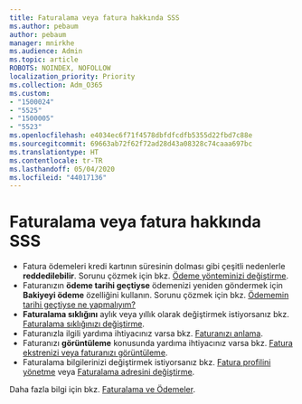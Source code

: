 ```yaml
---
title: Faturalama veya fatura hakkında SSS
ms.author: pebaum
author: pebaum
manager: mnirkhe
ms.audience: Admin
ms.topic: article
ROBOTS: NOINDEX, NOFOLLOW
localization_priority: Priority
ms.collection: Adm_O365
ms.custom:
- "1500024"
- "5525"
- "1500005"
- "5523"
ms.openlocfilehash: e4034ec6f71f4578dbfdfcdfb5355d22fbd7c88e
ms.sourcegitcommit: 69663ab72f62f72ad28d43a08328c74caaa697bc
ms.translationtype: HT
ms.contentlocale: tr-TR
ms.lasthandoff: 05/04/2020
ms.locfileid: "44017136"
---
```

# <a name="billing-or-invoice-faq"></a>Faturalama veya fatura hakkında SSS

- Fatura ödemeleri kredi kartının süresinin dolması gibi çeşitli nedenlerle **reddedilebilir**. Sorunu çözmek için bkz. [Ödeme yönteminizi değiştirme](https://docs.microsoft.com/microsoft-365/commerce/billing-and-payments/change-payment-method).
- Faturanızın **ödeme tarihi geçtiyse** ödemenizi yeniden göndermek için **Bakiyeyi ödeme** özelliğini kullanın. Sorunu çözmek için bkz. [Ödememin tarihi geçtiyse ne yapmalıyım?](https://docs.microsoft.com/microsoft-365/commerce/billing-and-payments/pay-for-your-subscription?view=o365-worldwide#what-if-my-credit-card-was-declined-and-my-payment-is-past-due)
- **Faturalama sıklığını** aylık veya yıllık olarak değiştirmek istiyorsanız bkz. [Faturalama sıklığınızı değiştirme](https://docs.microsoft.com/microsoft-365/commerce/billing-and-payments/pay-for-your-subscription?view=o365-worldwide#what-if-my-credit-card-was-declined-and-my-payment-is-past-due).
- Faturanızla ilgili yardıma ihtiyacınız varsa bkz. [Faturanızı anlama](https://docs.microsoft.com/microsoft-365/commerce/billing-and-payments/understand-your-invoice2).
- Faturanızı **görüntüleme** konusunda yardıma ihtiyacınız varsa bkz. [Fatura ekstrenizi veya faturanızı görüntüleme](https://docs.microsoft.com/microsoft-365/commerce/billing-and-payments/view-your-bill-or-invoice).
- Faturalama bilgilerinizi değiştirmek istiyorsanız bkz. [Fatura profilini yönetme](https://docs.microsoft.com/microsoft-365/commerce/billing-and-payments/manage-billing-profiles) veya [Faturalama adresini değiştirme](https://docs.microsoft.com/microsoft-365/commerce/billing-and-payments/change-your-billing-addresses).

Daha fazla bilgi için bkz. [Faturalama ve Ödemeler](https://docs.microsoft.com/microsoft-365/commerce/billing-and-payments/).

